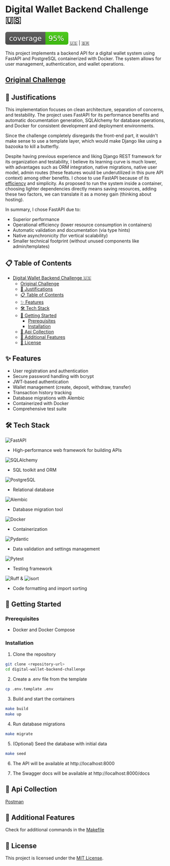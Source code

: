 # Digital Wallet Backend Challenge 🇺🇸
![Coverage](https://github.com/Douglas019BR/digital-wallet-backend-challenge/blob/coverage-badge/coverage.svg)
[🇺🇸](#) | [🇧🇷](README-pt.md)

This project implements a backend API for a digital wallet system using FastAPI and PostgreSQL containerized with Docker. The system allows for user management, authentication, and wallet operations.

## [Original Challenge](https://github.com/WL-Consultings/challenges/tree/main/backend)

## 🤔 Justifications 
This implementation focuses on clean architecture, separation of concerns, and testability. The project uses FastAPI for its performance benefits and automatic documentation generation, SQLAlchemy for database operations, and Docker for consistent development and deployment environments.

Since the challenge completely disregards the front-end part, it wouldn't make sense to use a template layer, which would make Django like using a bazooka to kill a butterfly.

Despite having previous experience and liking Django REST framework for its organization and testability, I believe its learning curve is much lower, with advantages such as ORM integration, native migrations, native user model, admin routes (these features would be underutilized in this pure API context) among other benefits. I chose to use FastAPI because of its [efficiency](https://fastapi.tiangolo.com/#performance) and simplicity. As proposed to run the system inside a container, choosing lighter dependencies directly means saving resources, adding these two factors, we can translate it as a money gain (thinking about hosting).

In summary, I chose FastAPI due to:

- Superior performance
- Operational efficiency (lower resource consumption in containers)
- Automatic validation and documentation (via type hints)
- Native asynchronicity (for vertical scalability)
- Smaller technical footprint (without unused components like admin/templates)

## 📋 Table of Contents
- [Digital Wallet Backend Challenge 🇺🇸](#digital-wallet-backend-challenge-)
  - [Original Challenge](#original-challenge)
  - [🤔 Justifications](#-justifications)
  - [📋 Table of Contents](#-table-of-contents)
  - [✨ Features](#-features)
  - [🛠️ Tech Stack](#️-tech-stack)
  - [🚀 Getting Started](#-getting-started)
    - [Prerequisites](#prerequisites)
    - [Installation](#installation)
  - [🔌 Api Collection](#-api-collection)
  - [🔧 Additional Features](#-additional-features)
  - [📄 License](#-license)

## ✨ Features
- User registration and authentication
- Secure password handling with bcrypt
- JWT-based authentication
- Wallet management (create, deposit, withdraw, transfer)
- Transaction history tracking
- Database migrations with Alembic
- Containerized with Docker
- Comprehensive test suite

## 🛠️ Tech Stack
![FastAPI](https://img.shields.io/badge/FastAPI-005571?style=for-the-badge&logo=fastapi)
- High-performance web framework for building APIs

![SQLAlchemy](https://img.shields.io/badge/SQLAlchemy-CC2927?style=for-the-badge&logo=sqlalchemy&logoColor=white)
- SQL toolkit and ORM

![PostgreSQL](https://img.shields.io/badge/PostgreSQL-316192?style=for-the-badge&logo=postgresql&logoColor=white)
- Relational database

![Alembic](https://img.shields.io/badge/Alembic-2D3B4D?style=for-the-badge)
- Database migration tool

![Docker](https://img.shields.io/badge/Docker-2496ED?style=for-the-badge&logo=docker&logoColor=white)
- Containerization

![Pydantic](https://img.shields.io/badge/Pydantic-E92063?style=for-the-badge&logo=pydantic&logoColor=white)
- Data validation and settings management

![Pytest](https://img.shields.io/badge/Pytest-0A9EDC?style=for-the-badge&logo=pytest&logoColor=white)
- Testing framework

![Ruff](https://img.shields.io/badge/Ruff-000000?style=for-the-badge) & ![isort](https://img.shields.io/badge/isort-3776AB?style=for-the-badge)
- Code formatting and import sorting

## 🚀 Getting Started

### Prerequisites
- Docker and Docker Compose

### Installation
1. Clone the repository
```bash
git clone <repository-url>
cd digital-wallet-backend-challenge
```
2. Create a .env file from the template
```bash
cp .env.template .env
```
3. Build and start the containers
```bash
make build
make up
```
4. Run database migrations
```bash
make migrate
```
5. (Optional) Seed the database with initial data
```bash
make seed
```
6. The API will be available at http://localhost:8000

7. The Swagger docs will be available at http://localhost:8000/docs

## 🔌 Api Collection
[Postman](https://www.postman.com/multibags-grupo-07-7809/workspace/digital-wallet/collection/19410713-bf433808-9700-4353-8f3b-8a75c772d0bd?action=share&creator=19410713)

## 🔧 Additional Features
Check for additional commands in the [Makefile](Makefile)

## 📄 License
This project is licensed under the [MIT License](LICENSE).
